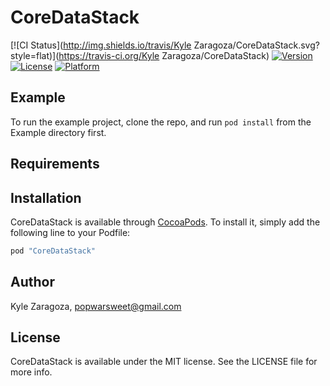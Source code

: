 # CoreDataStack

[![CI Status](http://img.shields.io/travis/Kyle Zaragoza/CoreDataStack.svg?style=flat)](https://travis-ci.org/Kyle Zaragoza/CoreDataStack)
[![Version](https://img.shields.io/cocoapods/v/CoreDataStack.svg?style=flat)](http://cocoapods.org/pods/CoreDataStack)
[![License](https://img.shields.io/cocoapods/l/CoreDataStack.svg?style=flat)](http://cocoapods.org/pods/CoreDataStack)
[![Platform](https://img.shields.io/cocoapods/p/CoreDataStack.svg?style=flat)](http://cocoapods.org/pods/CoreDataStack)

## Example

To run the example project, clone the repo, and run `pod install` from the Example directory first.

## Requirements

## Installation

CoreDataStack is available through [CocoaPods](http://cocoapods.org). To install
it, simply add the following line to your Podfile:

```ruby
pod "CoreDataStack"
```

## Author

Kyle Zaragoza, popwarsweet@gmail.com

## License

CoreDataStack is available under the MIT license. See the LICENSE file for more info.
